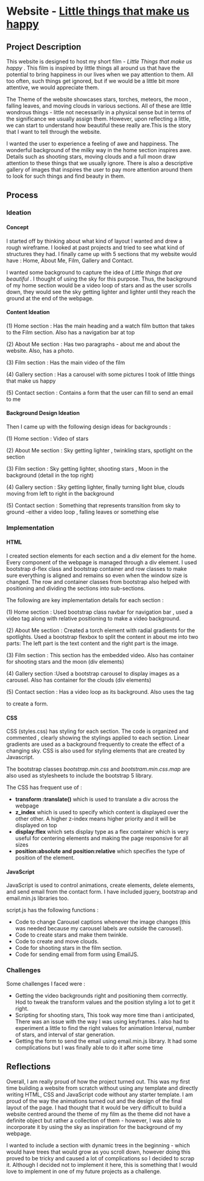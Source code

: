 # Website - [Little things that make us happy]([https://aarz1401.github.io/Little-Things-that-make-us-happy-website/])
## Project Description
This website is designed to host my short film - _Little Things that make us happy_ . This film is inspired by little things all around us that 
have the potential to bring happiness in our lives when we pay attention to them. All too often, such things get ignored, but if we would be 
a little bit more attentive, we would appreciate them. 

The Theme of the website showcases stars, torches, meteors, the moon , falling leaves, and moving clouds in various sections. All of these are little
wondrous things - little not necessarily in a physical sense but in terms of the significance we usually assign them. However, upon reflecting a little,
we can start to understand how beautiful these really are.This is the story that I want to tell through the website. 

I wanted the user to experience a feeling of awe and happiness. The wonderful background of the milky way in the home section inspires awe. Details such as shooting
stars, moving clouds and a full moon draw attention to these things that we usually ignore. There is also a descriptive gallery of images that inspires the user
to pay more attention around them to look for such things and find beauty in them. 

## Process

### Ideation

#### Concept 
I started off by thinking about what kind of layout I wanted and drew a rough wireframe. I looked at past projects and tried to see what kind of structures
they had. I finally came up with 5 sections that my website would have : Home, About Me, Film, Gallery and Contact. 

I wanted some background to capture the idea of _Little things that are beautiful_ . I thought of using the sky for this purpose. 
Thus, the background of my home section would be a video loop of stars and as the user scrolls down, they would see the sky getting lighter and lighter until they 
reach the ground at the end of the webpage. 

#### Content Ideation 
(1) Home section : Has the main heading and a watch film button that takes to the Film section. Also has a navigation bar at top

(2) About Me section : Has two paragraphs - about me and about the website. Also, has a photo.

(3) Film section : Has the main video of the film

(4) Gallery section : Has a carousel with some pictures I took of little things that make us happy

(5) Contact section : Contains a form that the user can fill to send an email to me

#### Background Design Ideation 
Then I came up with the following design ideas for backgrounds :

(1) Home section : Video of stars

(2) About Me section : Sky getting lighter , twinkling stars, spotlight on the section

(3) Film section : Sky getting lighter, shooting stars , Moon in the background (detail in the top right)

(4) Gallery section : Sky getting lighter, finally turning light blue, clouds moving from left to right in the background

(5) Contact section : Something that represents transition from sky to ground -either a video loop , falling leaves or something else 

### Implementation 
#### HTML
I created section elements for each section and a div element for the home. Every component of the webpage is managed through a div element.
I used bootstrap d-flex class and bootstrap container and row classes to make sure everything is aligned and remains so even when the window size is changed. 
The row and container classes from bootstrap also helped with positioning and dividing the sections into sub-sections. 

The following are key implementation details for each section : 

(1) Home section : Used bootstrap class navbar for navigation bar , used a video tag along with relative positioning to make a video background.

(2) About Me section : Created a torch element with radial gradients for the spotlights. Used a bootstrap flexbox to split the content
in about me into two parts: The left part is the text content and the right part is the image. 

(3) Film section : This section has the embedded video. Also has container for shooting stars and the moon (div elements)

(4) Gallery section :Used a bootstrap carousel to display images as a carousel. Also has container for the clouds (div elements)

(5) Contact section : Has a video loop as its background. Also uses the tag <form> to create a form. 

#### CSS 
CSS  (styles.css) has styling for each section. The code is organized and commented , clearly showing the stylings applied to each section. Linear gradients are used  as a background frequently to create the effect of a changing sky. CSS is also used for styling elements that are created by Javascript.

The bootstrap classes _bootstrap.min.css_ and _bootstram.min.css.map_ are also used as stylesheets to include the bootstrap 5 library. 

The CSS has frequent use of :

- **transform :translate()** which is used to translate a div across the webpage
- **z_index** which is used to specify which content is displayed over the other other. A higher z-index means higher priority and it will be
  displayed on top
- **display:flex** which sets display type as a flex container which is very useful for centering elements and making the page responsive for all sizes
- **position:absolute and position:relative** which specifies the type of position of the element.

#### JavaScript

JavaScript is used to control animations, create elements, delete elements, and send email from the contact form. I have included jquery, bootstrap and email.min.js libraries too.

script.js has the following functions :

- Code to change Carousel captions whenever the image changes (this was needed because my carousel labels are outside the carousel).
- Code to create stars and make them twinkle.
- Code to create and move clouds.
- Code for shooting stars in the film section.
- Code for sending email from form using EmailJS.

### Challenges 
Some challenges I faced were :

- Getting the video backgrounds right and positioning them corrrectly. Hod to tweak the transform values and the position styling a lot to get it right.
- Scripting for shooting stars, This took way more time than i anticipated, There was an issue with the way I was using keyframes. I also had to experiment a little to find the right values for animation Interval, number of stars, and interval of star generation.
- Getting the form to send the email using email.min.js library. It had some complications but I was finally able to do it after some time

## Reflections
Overall, I am really proud of how the project turned out. This was my first time building a website from scratch without using any template and directly writing HTML, CSS and JavaScript code without any starter template. I am proud of the way the animations turned out and the design of the  final layout of the page. I had thought that it would be very difficult to build a website centred around the theme of my film as the theme did not have a definite object but rather a collection of them - however, I was able to incorporate it by using the sky as inspiration for the background of my webpage. 

I wanted to include a section with dynamic trees in the beginning -  which would have trees that would grow as you scroll down, however doing this proved to be tricky and caused a lot of complications so I decided to scrap it. Although I decided not to implement it here, this is something that I would love to implement in one of my future projects as a challenge.






